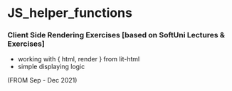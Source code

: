 # JS_helper_functions
### Client Side Rendering Exercises [based on SoftUni Lectures &amp; Exercises]
- working with { html, render } from lit-html
- simple displaying logic

(FROM Sep - Dec 2021)

